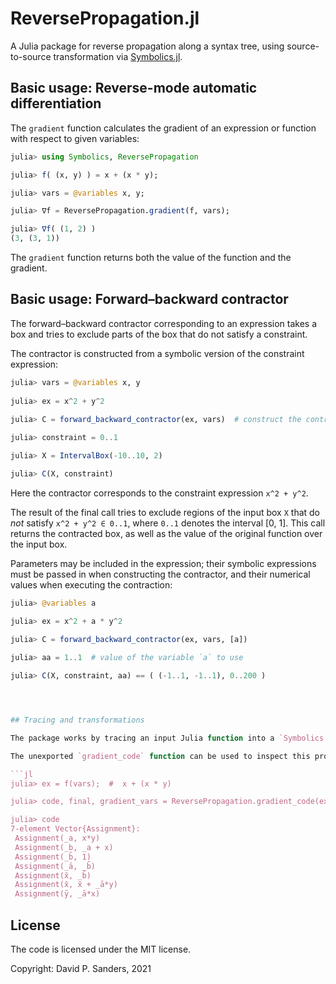 # ReversePropagation.jl

A Julia package for reverse propagation along a syntax tree, using source-to-source transformation via [Symbolics.jl](https://github.com/JuliaSymbolics/Symbolics.jl).


## Basic usage: Reverse-mode automatic differentiation

The `gradient` function calculates the gradient of an expression or function with respect to given variables:

```jl
julia> using Symbolics, ReversePropagation

julia> f( (x, y) ) = x + (x * y);

julia> vars = @variables x, y;

julia> ∇f = ReversePropagation.gradient(f, vars);

julia> ∇f( (1, 2) )
(3, (3, 1))
```

The `gradient` function returns both the value of the function and the gradient.

## Basic usage: Forward&ndash;backward contractor

The forward&ndash;backward contractor corresponding to an expression takes a box and tries to exclude parts of the box that do not satisfy a constraint.

The contractor is constructed from a symbolic version of the constraint expression:

```jl
julia> vars = @variables x, y 
    
julia> ex = x^2 + y^2
    
julia> C = forward_backward_contractor(ex, vars)  # construct the contractor

julia> constraint = 0..1

julia> X = IntervalBox(-10..10, 2)

julia> C(X, constraint)
```

Here the contractor corresponds to the constraint expression `x^2 + y^2`. 

The result of the final call tries to exclude regions of the input box `X` that do *not* satisfy `x^2 + y^2 ∈ 0..1`, where `0..1` denotes the interval [0, 1].
This call returns the contracted box, as well as the value of the original function over the input box.

Parameters may be included in the expression; their symbolic expressions must be passed in when constructing the contractor, and their numerical values when executing the contraction:

```jl
julia> @variables a

julia> ex = x^2 + a * y^2
    
julia> C = forward_backward_contractor(ex, vars, [a])

julia> aa = 1..1  # value of the variable `a` to use

julia> C(X, constraint, aa) == ( (-1..1, -1..1), 0..200 )




## Tracing and transformations

The package works by tracing an input Julia function into a `Symbolics.jl` expression. It then transforms that expression into a static single-assignment (SSA) form, before finally emitting Julia code.

The unexported `gradient_code` function can be used to inspect this process:

```jl
julia> ex = f(vars);  #  x + (x * y)

julia> code, final, gradient_vars = ReversePropagation.gradient_code(ex, vars);

julia> code
7-element Vector{Assignment}:
 Assignment(_a, x*y)
 Assignment(_b, _a + x)
 Assignment(_b̄, 1)
 Assignment(_ā, _b̄)
 Assignment(x̄, _b̄)
 Assignment(x̄, x̄ + _ā*y)
 Assignment(ȳ, _ā*x)
 ```


## License
The code is licensed under the MIT license.

Copyright: David P. Sanders, 2021
